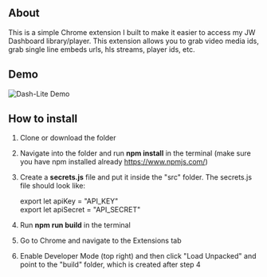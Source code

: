 ## About

This is a simple Chrome extension I built to make it easier to access my JW Dashboard library/player. This extension allows you to grab video media ids, grab single line embeds urls, hls streams, player ids, etc.

## Demo

![Dash-Lite Demo](public/dash-lite_demo.gif)

## How to install

1. Clone or download the folder
2. Navigate into the folder and run **npm install** in the terminal (make sure you have npm installed already https://www.npmjs.com/)
3. Create a **secrets.js** file and put it inside the "src" folder. The secrets.js file should look like:

   export let apiKey = "API_KEY"  
   export let apiSecret = "API_SECRET"

4. Run **npm run build** in the terminal
5. Go to Chrome and navigate to the Extensions tab
6. Enable Developer Mode (top right) and then click "Load Unpacked" and point to the "build" folder, which is created after step 4
